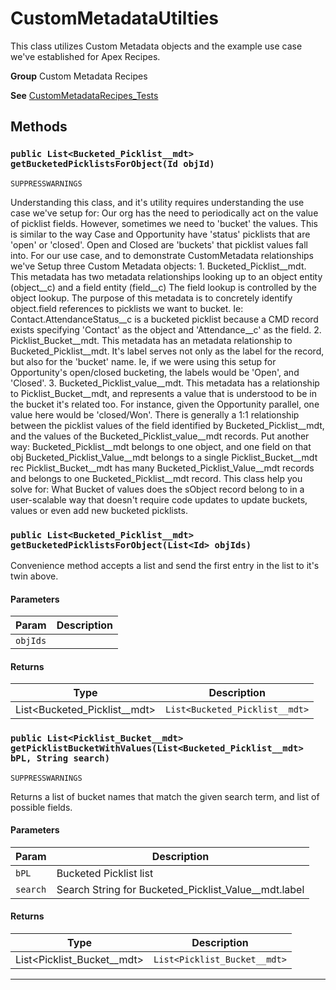 # CustomMetadataUtilties

This class utilizes Custom Metadata objects and the example
use case we've established for Apex Recipes.


**Group** Custom Metadata Recipes


**See** [CustomMetadataRecipes_Tests](CustomMetadataRecipes_Tests)

## Methods
### `public List<Bucketed_Picklist__mdt> getBucketedPicklistsForObject(Id objId)`

`SUPPRESSWARNINGS`

Understanding this class, and it's utility requires understanding the use case we've setup for: Our org has the need to periodically act on the value of picklist fields. However, sometimes we need to 'bucket' the values. This is similar to the way Case and Opportunity have 'status' picklists that are 'open' or 'closed'. Open and Closed are 'buckets' that picklist values fall into. For our use case, and to demonstrate CustomMetadata relationships we've Setup three Custom Metadata objects: 1. Bucketed_Picklist__mdt. This metadata has two metadata relationships looking up to an object entity (object__c) and a field entity (field__c) The field lookup is controlled by the object lookup. The purpose of this metadata is to concretely identify object.field references to picklists we want to bucket. Ie: Contact.AttendanceStatus__c is a bucketed picklist because a CMD record exists specifying 'Contact' as the object and 'Attendance__c' as the field. 2. Picklist_Bucket__mdt. This metadata has an metadata relationship to Bucketed_Picklist__mdt. It's label serves not only as the label for the record, but also for the 'bucket' name. Ie, if we were using this setup for Opportunity's open/closed bucketing, the labels would be 'Open', and 'Closed'. 3. Bucketed_Picklist_value__mdt. This metadata has a relationship to Picklist_Bucket__mdt, and represents a value that is understood to be in the bucket it's related too. For instance, given the Opportunity parallel, one value here would be 'closed/Won'. There is generally a 1:1 relationship between the picklist values of the field identified by Bucketed_Picklist__mdt, and the values of the Bucketed_Picklist_value__mdt records. Put another way: Bucketed_Picklist__mdt belongs to one object, and one field on that obj Bucketed_Picklist_Value__mdt belongs to a single Picklist_Bucket__mdt rec Picklist_Bucket__mdt has many Bucketed_Picklist_Value__mdt records and belongs to one Bucketed_Picklist__mdt record. This class help you solve for: What Bucket of values does the sObject record belong to in a user-scalable way that doesn't require code updates to update buckets, values or even add new bucketed picklists.

### `public List<Bucketed_Picklist__mdt> getBucketedPicklistsForObject(List<Id> objIds)`

Convenience method accepts a list and send the first entry in the list to it's twin above.

#### Parameters

|Param|Description|
|---|---|
|`objIds`||

#### Returns

|Type|Description|
|---|---|
|List<Bucketed_Picklist__mdt>|`List<Bucketed_Picklist__mdt>`|

### `public List<Picklist_Bucket__mdt> getPicklistBucketWithValues(List<Bucketed_Picklist__mdt> bPL, String search)`

`SUPPRESSWARNINGS`

Returns a list of bucket names that match the given search term, and list of possible fields.

#### Parameters

|Param|Description|
|---|---|
|`bPL`|Bucketed Picklist list|
|`search`|Search String for Bucketed_Picklist_Value__mdt.label|

#### Returns

|Type|Description|
|---|---|
|List<Picklist_Bucket__mdt>|`List<Picklist_Bucket__mdt>`|

---

